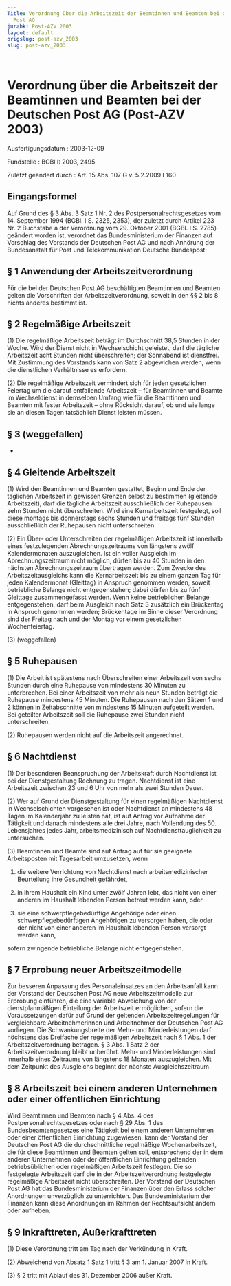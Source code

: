 ```yaml
---
Title: Verordnung über die Arbeitszeit der Beamtinnen und Beamten bei der Deutschen
  Post AG
jurabk: Post-AZV 2003
layout: default
origslug: post-azv_2003
slug: post-azv_2003

---
```


# Verordnung über die Arbeitszeit der Beamtinnen und Beamten bei der Deutschen Post AG (Post-AZV 2003)

Ausfertigungsdatum
:   2003-12-09

Fundstelle
:   BGBl I: 2003, 2495

Zuletzt geändert durch
:   Art. 15 Abs. 107 G v. 5.2.2009 I 160

## Eingangsformel

Auf Grund des § 3 Abs. 3 Satz 1 Nr. 2 des Postpersonalrechtsgesetzes
vom 14. September 1994 (BGBl. I S. 2325, 2353), der zuletzt durch
Artikel 223 Nr. 2 Buchstabe a der Verordnung vom 29. Oktober 2001
(BGBl. I S. 2785) geändert worden ist, verordnet das Bundesministerium
der Finanzen auf Vorschlag des Vorstands der Deutschen Post AG und
nach Anhörung der Bundesanstalt für Post und Telekommunikation
Deutsche Bundespost:

## § 1 Anwendung der Arbeitszeitverordnung

Für die bei der Deutschen Post AG beschäftigten Beamtinnen und Beamten
gelten die Vorschriften der Arbeitszeitverordnung, soweit in den §§ 2
bis 8 nichts anderes bestimmt ist.

## § 2 Regelmäßige Arbeitszeit

(1) Die regelmäßige Arbeitszeit beträgt im Durchschnitt 38,5 Stunden
in der Woche. Wird der Dienst nicht in Wechselschicht geleistet, darf
die tägliche Arbeitszeit acht Stunden nicht überschreiten; der
Sonnabend ist dienstfrei. Mit Zustimmung des Vorstands kann von Satz 2
abgewichen werden, wenn die dienstlichen Verhältnisse es erfordern.

(2) Die regelmäßige Arbeitszeit vermindert sich für jeden gesetzlichen
Feiertag um die darauf entfallende Arbeitszeit – für Beamtinnen und
Beamte im Wechseldienst in demselben Umfang wie für die Beamtinnen und
Beamten mit fester Arbeitszeit – ohne Rücksicht darauf, ob und wie
lange sie an diesen Tagen tatsächlich Dienst leisten müssen.

## § 3 (weggefallen)

-

## § 4 Gleitende Arbeitszeit

(1) Wird den Beamtinnen und Beamten gestattet, Beginn und Ende der
täglichen Arbeitszeit in gewissen Grenzen selbst zu bestimmen
(gleitende Arbeitszeit), darf die tägliche Arbeitszeit ausschließlich
der Ruhepausen zehn Stunden nicht überschreiten. Wird eine
Kernarbeitszeit festgelegt, soll diese montags bis donnerstags sechs
Stunden und freitags fünf Stunden ausschließlich der Ruhepausen nicht
unterschreiten.

(2) Ein Über- oder Unterschreiten der regelmäßigen Arbeitszeit ist
innerhalb eines festzulegenden Abrechnungszeitraums von längstens
zwölf Kalendermonaten auszugleichen. Ist ein voller Ausgleich im
Abrechnungszeitraum nicht möglich, dürfen bis zu 40 Stunden in den
nächsten Abrechnungszeitraum übertragen werden. Zum Zwecke des
Arbeitszeitausgleichs kann die Kernarbeitszeit bis zu einem ganzen Tag
für jeden Kalendermonat (Gleittag) in Anspruch genommen werden, soweit
betriebliche Belange nicht entgegenstehen; dabei dürfen bis zu fünf
Gleittage zusammengefasst werden. Wenn keine betrieblichen Belange
entgegenstehen, darf beim Ausgleich nach Satz 3 zusätzlich ein
Brückentag in Anspruch genommen werden; Brückentage im Sinne dieser
Verordnung sind der Freitag nach und der Montag vor einem gesetzlichen
Wochenfeiertag.

(3) (weggefallen)

## § 5 Ruhepausen

(1) Die Arbeit ist spätestens nach Überschreiten einer Arbeitszeit von
sechs Stunden durch eine Ruhepause von mindestens 30 Minuten zu
unterbrechen. Bei einer Arbeitszeit von mehr als neun Stunden beträgt
die Ruhepause mindestens 45 Minuten. Die Ruhepausen nach den Sätzen 1
und 2 können in Zeitabschnitte von mindestens 15 Minuten aufgeteilt
werden. Bei geteilter Arbeitszeit soll die Ruhepause zwei Stunden
nicht unterschreiten.

(2) Ruhepausen werden nicht auf die Arbeitszeit angerechnet.

## § 6 Nachtdienst

(1) Der besonderen Beanspruchung der Arbeitskraft durch Nachtdienst
ist bei der Dienstgestaltung Rechnung zu tragen. Nachtdienst ist eine
Arbeitszeit zwischen 23 und 6 Uhr von mehr als zwei Stunden Dauer.

(2) Wer auf Grund der Dienstgestaltung für einen regelmäßigen
Nachtdienst in Wechselschichten vorgesehen ist oder Nachtdienst an
mindestens 48 Tagen im Kalenderjahr zu leisten hat, ist auf Antrag vor
Aufnahme der Tätigkeit und danach mindestens alle drei Jahre, nach
Vollendung des 50. Lebensjahres jedes Jahr, arbeitsmedizinisch auf
Nachtdiensttauglichkeit zu untersuchen.

(3) Beamtinnen und Beamte sind auf Antrag auf für sie geeignete
Arbeitsposten mit Tagesarbeit umzusetzen, wenn

1.  die weitere Verrichtung von Nachtdienst nach arbeitsmedizinischer
    Beurteilung  ihre Gesundheit gefährdet,


2.  in ihrem Haushalt ein Kind unter zwölf Jahren lebt, das nicht von
    einer anderen im Haushalt lebenden Person betreut werden kann, oder


3.  sie eine schwerpflegebedürftige Angehörige oder einen
    schwerpflegebedürftigen Angehörigen zu versorgen haben, die oder der
    nicht von einer anderen im Haushalt lebenden Person versorgt werden
    kann,



sofern zwingende betriebliche Belange nicht entgegenstehen.

## § 7 Erprobung neuer Arbeitszeitmodelle

Zur besseren Anpassung des Personaleinsatzes an den Arbeitsanfall kann
der Vorstand der Deutschen Post AG neue Arbeitszeitmodelle zur
Erprobung einführen, die eine variable Abweichung von der
dienstplanmäßigen Einteilung der Arbeitszeit ermöglichen, sofern die
Voraussetzungen dafür auf Grund der geltenden Arbeitszeitregelungen
für vergleichbare Arbeitnehmerinnen und Arbeitnehmer der Deutschen
Post AG vorliegen. Die Schwankungsbreite der Mehr- und
Minderleistungen darf höchstens das Dreifache der regelmäßigen
Arbeitszeit nach § 1 Abs. 1 der Arbeitszeitverordnung betragen. § 3
Abs. 1 Satz 2 der Arbeitszeitverordnung bleibt unberührt. Mehr- und
Minderleistungen sind innerhalb eines Zeitraums von längstens 18
Monaten auszugleichen. Mit dem Zeitpunkt des Ausgleichs beginnt der
nächste Ausgleichszeitraum.

## § 8 Arbeitszeit bei einem anderen Unternehmen oder einer öffentlichen Einrichtung

Wird Beamtinnen und Beamten nach § 4 Abs. 4 des
Postpersonalrechtsgesetzes oder nach § 29 Abs. 1 des
Bundesbeamtengesetzes eine Tätigkeit bei einem anderen Unternehmen
oder einer öffentlichen Einrichtung zugewiesen, kann der Vorstand der
Deutschen Post AG die durchschnittliche regelmäßige Wochenarbeitszeit,
die für diese Beamtinnen und Beamten gelten soll, entsprechend der in
dem anderen Unternehmen oder der öffentlichen Einrichtung geltenden
betriebsüblichen oder regelmäßigen Arbeitszeit festlegen. Die so
festgelegte Arbeitszeit darf die in der Arbeitszeitverordnung
festgelegte regelmäßige Arbeitszeit nicht überschreiten. Der Vorstand
der Deutschen Post AG hat das Bundesministerium der Finanzen über den
Erlass solcher Anordnungen unverzüglich zu unterrichten. Das
Bundesministerium der Finanzen kann diese Anordnungen im Rahmen der
Rechtsaufsicht ändern oder aufheben.

## § 9 Inkrafttreten, Außerkrafttreten

(1) Diese Verordnung tritt am Tag nach der Verkündung in Kraft.

(2) Abweichend von Absatz 1 Satz 1 tritt § 3 am 1. Januar 2007 in
Kraft.

(3) § 2 tritt mit Ablauf des 31. Dezember 2006 außer Kraft.

